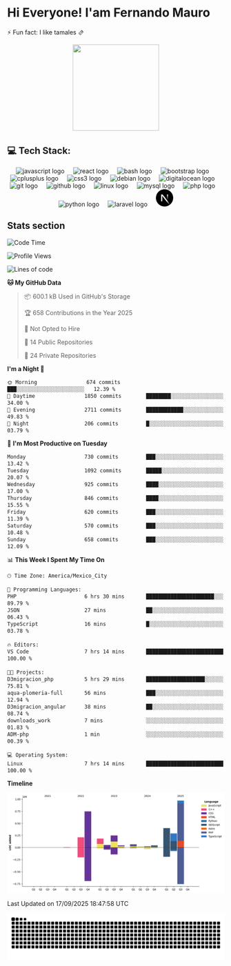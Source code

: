 <h1>Hi Everyone! I'am Fernando Mauro </h1>
<p>⚡ Fun fact: I like tamales 🫔</p>

<div align="center">
  <img height="200" width="200" src="https://c.tenor.com/D9bWSaEUuwoAAAAC/tenor.gif"  />
</div>

## 💻 Tech Stack:
<div align="center">
  <img src="https://cdn.jsdelivr.net/gh/devicons/devicon/icons/javascript/javascript-original.svg" height="40" width="40" alt="javascript logo"  />
  <img width="12" />
  <img src="https://cdn.jsdelivr.net/gh/devicons/devicon/icons/react/react-original.svg" height="40" width="40" alt="react logo"  />
  <img width="12" />
  <img src="https://cdn.jsdelivr.net/gh/devicons/devicon/icons/bash/bash-original.svg" height="40" width="40" alt="bash logo"  />
  <img width="12" />
  <img src="https://cdn.jsdelivr.net/gh/devicons/devicon/icons/bootstrap/bootstrap-original.svg" height="40" width="40" alt="bootstrap logo"  />
  <img width="12" />
  <img src="https://cdn.jsdelivr.net/gh/devicons/devicon/icons/cplusplus/cplusplus-original.svg" height="40" width="40" alt="cplusplus logo"  />
  <img width="12" />
  <img src="https://cdn.jsdelivr.net/gh/devicons/devicon/icons/css3/css3-original.svg" height="40" width="40" alt="css3 logo"  />
  <img width="12" />
  <img src="https://cdn.jsdelivr.net/gh/devicons/devicon/icons/debian/debian-original.svg" height="40" width="40" alt="debian logo"  />
  <img width="12" />
  <img src="https://cdn.jsdelivr.net/gh/devicons/devicon/icons/digitalocean/digitalocean-original.svg" height="40" width="40" alt="digitalocean logo"  />
  <img width="12" />
  <img src="https://cdn.jsdelivr.net/gh/devicons/devicon/icons/git/git-original.svg" height="40" width="40" alt="git logo"  />
  <img width="12" />
  <img src="https://cdn.jsdelivr.net/gh/devicons/devicon/icons/github/github-original.svg" height="40" width="40" alt="github logo"  />
  <img width="12" />
  <img src="https://cdn.jsdelivr.net/gh/devicons/devicon/icons/linux/linux-original.svg" height="40" width="40" alt="linux logo"  />
  <img width="12" />
  <img src="https://cdn.jsdelivr.net/gh/devicons/devicon/icons/mysql/mysql-original.svg" height="40" width="40" alt="mysql logo"  />
  <img width="12" />
  <img src="https://cdn.jsdelivr.net/gh/devicons/devicon/icons/php/php-original.svg" height="40" width="40" alt="php logo"  />
  <img width="12" />
  <img src="https://cdn.jsdelivr.net/gh/devicons/devicon/icons/python/python-original.svg" height="40" width="40" alt="python logo"  />
  <img width="12" />
  <img src="https://upload.wikimedia.org/wikipedia/commons/thumb/9/9a/Laravel.svg/50px-Laravel.svg.png" height="40" width="40" alt="laravel logo"  />
  <img width="12" />
  <img src="https://raw.githubusercontent.com/devicons/devicon/ca28c779441053191ff11710fe24a9e6c23690d6/icons/nextjs/nextjs-original.svg" height="40" width="40" alt="Next js logo"  />
</div>

## Stats section
<!--START_SECTION:waka-->
![Code Time](http://img.shields.io/badge/Code%20Time-1%2C500%20hrs%205%20mins-blue)

![Profile Views](http://img.shields.io/badge/Profile%20Views-0-blue)

![Lines of code](https://img.shields.io/badge/From%20Hello%20World%20I%27ve%20Written-3.3%20million%20lines%20of%20code-blue)

**🐱 My GitHub Data** 

> 📦 600.1 kB Used in GitHub's Storage 
 > 
> 🏆 658 Contributions in the Year 2025
 > 
> 🚫 Not Opted to Hire
 > 
> 📜 14 Public Repositories 
 > 
> 🔑 24 Private Repositories 
 > 
**I'm a Night 🦉** 

```text
🌞 Morning                674 commits         ███░░░░░░░░░░░░░░░░░░░░░░   12.39 % 
🌆 Daytime                1850 commits        ████████░░░░░░░░░░░░░░░░░   34.00 % 
🌃 Evening                2711 commits        ████████████░░░░░░░░░░░░░   49.83 % 
🌙 Night                  206 commits         █░░░░░░░░░░░░░░░░░░░░░░░░   03.79 % 
```
📅 **I'm Most Productive on Tuesday** 

```text
Monday                   730 commits         ███░░░░░░░░░░░░░░░░░░░░░░   13.42 % 
Tuesday                  1092 commits        █████░░░░░░░░░░░░░░░░░░░░   20.07 % 
Wednesday                925 commits         ████░░░░░░░░░░░░░░░░░░░░░   17.00 % 
Thursday                 846 commits         ████░░░░░░░░░░░░░░░░░░░░░   15.55 % 
Friday                   620 commits         ███░░░░░░░░░░░░░░░░░░░░░░   11.39 % 
Saturday                 570 commits         ███░░░░░░░░░░░░░░░░░░░░░░   10.48 % 
Sunday                   658 commits         ███░░░░░░░░░░░░░░░░░░░░░░   12.09 % 
```


📊 **This Week I Spent My Time On** 

```text
🕑︎ Time Zone: America/Mexico_City

💬 Programming Languages: 
PHP                      6 hrs 30 mins       ██████████████████████░░░   89.79 % 
JSON                     27 mins             ██░░░░░░░░░░░░░░░░░░░░░░░   06.43 % 
TypeScript               16 mins             █░░░░░░░░░░░░░░░░░░░░░░░░   03.78 % 

🔥 Editors: 
VS Code                  7 hrs 14 mins       █████████████████████████   100.00 % 

🐱‍💻 Projects: 
D3migracion_php          5 hrs 29 mins       ███████████████████░░░░░░   75.81 % 
aqua-plomeria-full       56 mins             ███░░░░░░░░░░░░░░░░░░░░░░   12.94 % 
D3migracion_angular      38 mins             ██░░░░░░░░░░░░░░░░░░░░░░░   08.74 % 
downloads_work           7 mins              ░░░░░░░░░░░░░░░░░░░░░░░░░   01.83 % 
ADM-php                  1 min               ░░░░░░░░░░░░░░░░░░░░░░░░░   00.39 % 

💻 Operating System: 
Linux                    7 hrs 14 mins       █████████████████████████   100.00 % 
```

**Timeline**

![Lines of Code chart](https://raw.githubusercontent.com/Fernando-Mauro/Fernando-Mauro/master/assets/bar_graph.png)


 Last Updated on 17/09/2025 18:47:58 UTC
<!--END_SECTION:waka-->

<img src="https://raw.githubusercontent.com/fernando-mauro/fernando-mauro/output/snake.svg" alt="Snake animation" />
